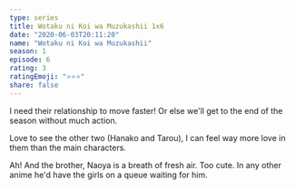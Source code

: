 ```yaml
--- 
type: series 
title: Wotaku ni Koi wa Muzukashii 1x6 
date: "2020-06-03T20:11:20" 
name: "Wotaku ni Koi wa Muzukashii" 
season: 1 
episode: 6 
rating: 3 
ratingEmoji: "⭐️⭐️⭐️" 
share: false 
---
```


I need their relationship to move faster! Or else we'll get to the end of the season without much action. 

Love to see the other two (Hanako and Tarou), I can feel way more love in them than the main characters.

Ah! And the brother, Naoya is a breath of fresh air. Too cute. In any other anime he'd have the girls on a queue waiting for him.

